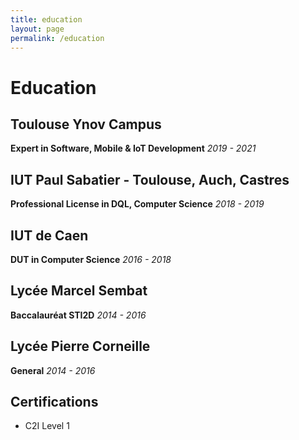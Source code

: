 ```yaml
---
title: education
layout: page
permalink: /education
---
```

# Education

## Toulouse Ynov Campus
**Expert in Software, Mobile & IoT Development** *2019 - 2021*

## IUT Paul Sabatier - Toulouse, Auch, Castres
**Professional License in DQL, Computer Science** *2018 - 2019*

## IUT de Caen
**DUT in Computer Science** *2016 - 2018*

## Lycée Marcel Sembat
**Baccalauréat STI2D** *2014 - 2016*

## Lycée Pierre Corneille
**General** *2014 - 2016*


## Certifications

- C2I Level 1

